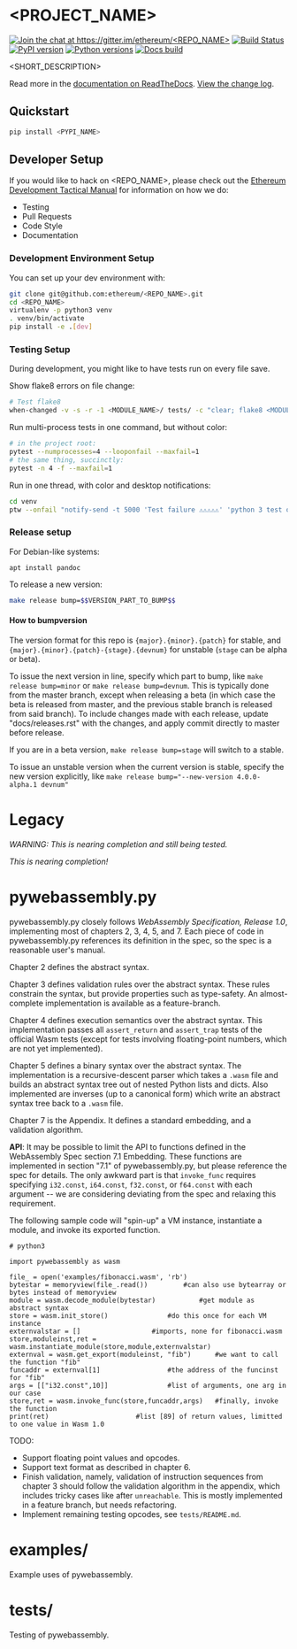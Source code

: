 # <PROJECT_NAME>

[![Join the chat at https://gitter.im/ethereum/<REPO_NAME>](https://badges.gitter.im/ethereum/<REPO_NAME>.svg)](https://gitter.im/ethereum/<REPO_NAME>?utm_source=badge&utm_medium=badge&utm_campaign=pr-badge&utm_content=badge)
[![Build Status](https://circleci.com/gh/ethereum/<REPO_NAME>.svg?style=shield)](https://circleci.com/gh/ethereum/<REPO_NAME>)
[![PyPI version](https://badge.fury.io/py/<PYPI_NAME>.svg)](https://badge.fury.io/py/<PYPI_NAME>)
[![Python versions](https://img.shields.io/pypi/pyversions/<PYPI_NAME>.svg)](https://pypi.python.org/pypi/<PYPI_NAME>)
[![Docs build](https://readthedocs.org/projects/<RTD_NAME>/badge/?version=latest)](http://<RTD_NAME>.readthedocs.io/en/latest/?badge=latest)
   

<SHORT_DESCRIPTION>

Read more in the [documentation on ReadTheDocs](https://<RTD_NAME>.readthedocs.io/). [View the change log](https://<RTD_NAME>.readthedocs.io/en/latest/releases.html).

## Quickstart

```sh
pip install <PYPI_NAME>
```

## Developer Setup

If you would like to hack on <REPO_NAME>, please check out the
[Ethereum Development Tactical Manual](https://github.com/pipermerriam/ethereum-dev-tactical-manual)
for information on how we do:

- Testing
- Pull Requests
- Code Style
- Documentation

### Development Environment Setup

You can set up your dev environment with:

```sh
git clone git@github.com:ethereum/<REPO_NAME>.git
cd <REPO_NAME>
virtualenv -p python3 venv
. venv/bin/activate
pip install -e .[dev]
```

### Testing Setup

During development, you might like to have tests run on every file save.

Show flake8 errors on file change:

```sh
# Test flake8
when-changed -v -s -r -1 <MODULE_NAME>/ tests/ -c "clear; flake8 <MODULE_NAME> tests && echo 'flake8 success' || echo 'error'"
```

Run multi-process tests in one command, but without color:

```sh
# in the project root:
pytest --numprocesses=4 --looponfail --maxfail=1
# the same thing, succinctly:
pytest -n 4 -f --maxfail=1
```

Run in one thread, with color and desktop notifications:

```sh
cd venv
ptw --onfail "notify-send -t 5000 'Test failure ⚠⚠⚠⚠⚠' 'python 3 test on <REPO_NAME> failed'" ../tests ../<MODULE_NAME>
```

### Release setup

For Debian-like systems:
```
apt install pandoc
```

To release a new version:

```sh
make release bump=$$VERSION_PART_TO_BUMP$$
```

#### How to bumpversion

The version format for this repo is `{major}.{minor}.{patch}` for stable, and
`{major}.{minor}.{patch}-{stage}.{devnum}` for unstable (`stage` can be alpha or beta).

To issue the next version in line, specify which part to bump,
like `make release bump=minor` or `make release bump=devnum`. This is typically done from the
master branch, except when releasing a beta (in which case the beta is released from master,
and the previous stable branch is released from said branch). To include changes made with each
release, update "docs/releases.rst" with the changes, and apply commit directly to master 
before release.

If you are in a beta version, `make release bump=stage` will switch to a stable.

To issue an unstable version when the current version is stable, specify the
new version explicitly, like `make release bump="--new-version 4.0.0-alpha.1 devnum"`

# Legacy 

*WARNING: This is nearing completion and still being tested.*

*This is nearing completion!*


# pywebassembly.py

pywebassembly.py closely follows *WebAssembly Specification, Release 1.0*, implementing most of chapters 2, 3, 4, 5, and 7. Each piece of code in pywebassembly.py references its definition in the spec, so the spec is a reasonable user's manual.

Chapter 2 defines the abstract syntax.

Chapter 3 defines validation rules over the abstract syntax. These rules constrain the syntax, but provide properties such as type-safety. An almost-complete implementation is available as a feature-branch.

Chapter 4 defines execution semantics over the abstract syntax. This implementation passes all `assert_return` and `assert_trap` tests of the official Wasm tests (except for tests involving floating-point numbers, which are not yet implemented).

Chapter 5 defines a binary syntax over the abstract syntax. The implementation is a recursive-descent parser which takes a `.wasm` file and builds an abstract syntax tree out of nested Python lists and dicts. Also implemented are inverses (up to a canonical form) which write an abstract syntax tree back to a `.wasm` file.

Chapter 7 is the Appendix. It defines a standard embedding, and a validation algorithm.


**API**: It may be possible to limit the API to functions defined in the WebAssembly Spec section 7.1 Embedding. These functions are implemented in section "7.1" of pywebassembly.py, but please reference the spec for details. The only awkward part is that `invoke_func` requires specifying `i32.const`, `i64.const`, `f32.const`, or `f64.const` with each argument -- we are considering deviating from the spec and relaxing this requirement.


The following sample code will "spin-up" a VM instance, instantiate a module, and invoke its exported function.


```
# python3

import pywebassembly as wasm

file_ = open('examples/fibonacci.wasm', 'rb')
bytestar = memoryview(file_.read())			#can also use bytearray or bytes instead of memoryview
module = wasm.decode_module(bytestar)			#get module as abstract syntax
store = wasm.init_store()				#do this once for each VM instance
externvalstar = []					#imports, none for fibonacci.wasm
store,moduleinst,ret = wasm.instantiate_module(store,module,externvalstar)
externval = wasm.get_export(moduleinst, "fib")		#we want to call the function "fib"
funcaddr = externval[1]					#the address of the funcinst for "fib"
args = [["i32.const",10]]				#list of arguments, one arg in our case
store,ret = wasm.invoke_func(store,funcaddr,args)	#finally, invoke the function
print(ret)						#list [89] of return values, limitted to one value in Wasm 1.0
```


TODO:
 * Support floating point values and opcodes.
 * Support text format as described in chapter 6.
 * Finish validation, namely, validation of instruction sequences from chapter 3 should follow the validation algorithm in the appendix, which includes tricky cases like after `unreachable`. This is mostly implemented in a feature branch, but needs refactoring.
 * Implement remaining testing opcodes, see `tests/README.md`.


# examples/

Example uses of pywebassembly.


# tests/

Testing of pywebassembly.




